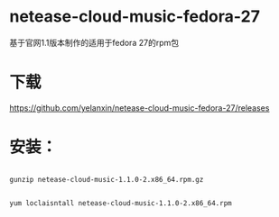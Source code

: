 # netease-cloud-music-fedora-27
基于官网1.1版本制作的适用于fedora 27的rpm包
# 下载
https://github.com/yelanxin/netease-cloud-music-fedora-27/releases
# 安装：
<code>
gunzip netease-cloud-music-1.1.0-2.x86_64.rpm.gz
  
yum loclaisntall netease-cloud-music-1.1.0-2.x86_64.rpm
 </code>
